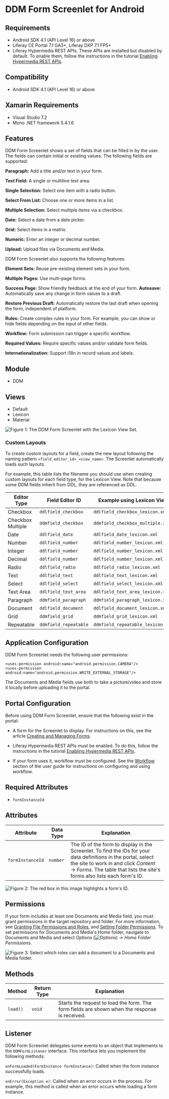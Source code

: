 # DDM Form Screenlet for Android [](id=ddm-form-screenlet-for-android)

## Requirements [](id=requirements)

-   Android SDK 4.1 (API Level 16) or above
-   Liferay CE Portal 7.1 GA3+, Liferay DXP 7.1 FP5+
-   Liferay Hypermedia REST APIs. These APIs are installed but disabled by 
    default. To enable them, follow the instructions in the tutorial 
    [Enabling Hypermedia REST APIs](/develop/tutorials/-/knowledge_base/7-1/enabling-hypermedia-rest-apis). 

## Compatibility [](id=compatibility)

-   Android SDK 4.1 (API Level 16) or above

## Xamarin Requirements [](id=xamarin-requirements)

-   Visual Studio 7.2
-   Mono .NET framework 5.4.1.6

## Features [](id=features)

DDM Form Screenlet shows a set of fields that can be filled in by the user. The 
fields can contain initial or existing values. The following fields are 
supported: 

**Paragraph:** Add a title and/or text in your form.

**Text Field:** A single or multiline text area.

**Single Selection:** Select one item with a radio button.

**Select From List:** Choose one or more items in a list.

**Multiple Selection:** Select multiple items via a checkbox.

**Date:** Select a date from a date picker.

**Grid:** Select items in a matrix.

**Numeric:** Enter an integer or decimal number.

**Upload:** Upload files via Documents and Media.

DDM Form Screenlet also supports the following features:

**Element Sets:** Reuse pre-existing element sets in your form. 

**Multiple Pages:** Use multi-page forms. 

**Success Page:** Show friendly feedback at the end of your form. 
**Autosave:** Automatically save any change in form values to a draft.

**Restore Previous Draft:** Automatically restore the last draft when 
opening the form, independent of platform.

**Rules:** Create complex rules in your form. For example, you can show or 
hide fields depending on the input of other fields.

**Workflow:** Form submission can trigger a specific workflow.

**Required Values:** Require specific values and/or validate form fields. 

**Internationalization:** Support i18n in record values and labels.

## Module [](id=module)

-   DDM

## Views [](id=views)

-   Default
-   Lexicon
-   Material

![Figure 1: The DDM Form Screenlet with the Lexicon View Set.](../../../images/screens-android-ddm-form-screenlet-lexicon-view.png)

### Custom Layouts [](id=custom-layouts)

To create custom layouts for a field, create the new layout following the naming 
pattern `<field_editor_id>_<view_name>`. The Screenlet automatically loads such 
layouts. 

For example, this table lists the filename you should use when creating custom 
layouts for each field type, for the Lexicon View. Note that because some DDM 
fields inherit from DDL, they are referenced as DDL. 

| Editor Type | Field Editor ID | Example using Lexicon View |
|-----------|-----------|-------------| 
| Checkbox | `ddlfield_checkbox` | `ddlfield_checkbox_lexicon.xml` |
| Checkbox Multiple | `ddmfield_checkbox` | `ddmfield_checkbox_multiple.xml` |
| Date | `ddlfield_date` | `ddlfield_date_lexicon.xml` |
| Number | `ddlfield_number` | `ddlfield_number_lexicon.xml` |
| Integer | `ddlfield_number` | `ddlfield_number_lexicon.xml` |
| Decimal | `ddlfield_number` | `ddlfield_number_lexicon.xml` |
| Radio | `ddlfield_radio` | `ddlfield_radio_lexicon.xml` |
| Text | `ddlfield_text` | `ddlfield_text_lexicon.xml` |
| Select | `ddlfield_select` | `ddlfield_select_lexicon.xml` |
| Text Area | `ddlfield_text_area` | `ddlfield_text_area_lexicon.xml` |
| Paragraph | `ddmfield_paragraph` | `ddmfield_paragraph_lexicon.xml` |
| Document | `ddlfield_document` | `ddlfield_document_lexicon.xml` |
| Grid | `ddmfield_grid` | `ddmfield_grid_lexicon.xml` |
| Repeatable | `ddmfield_repeatable` | `ddmfield_repeatable_lexicon.xml` |

## Application Configuration [](id=activity-configuration)

DDM Form Screenlet needs the following user permissions:

    <uses-permission android:name="android.permission.CAMERA"/>
    <uses-permission android:name="android.permission.WRITE_EXTERNAL_STORAGE"/>

The Documents and Media fields use both to take a picture/video and store it 
locally before uploading it to the portal. 

## Portal Configuration [](id=portal-configuration)

Before using DDM Form Screenlet, ensure that the following exist in the portal: 

-   A form for the Screenlet to display. For instructions on this, see the 
    article 
    [Creating and Managing Forms](/discover/portal/-/knowledge_base/7-1/creating-and-managing-forms). 

-   Liferay Hypermedia REST APIs must be enabled. To do this, follow the 
    instructions in the tutorial 
    [Enabling Hypermedia REST APIs](/develop/tutorials/-/knowledge_base/7-1/enabling-hypermedia-rest-apis). 

-   If your form uses it, workflow must be configured. See the 
    [Workflow](/discover/portal/-/knowledge_base/7-1/workflow) 
    section of the user guide for instructions on configuring and using 
    workflow. 

## Required Attributes [](id=required-attributes)

-   `formInstanceId`

## Attributes [](id=attributes)

| Attribute | Data Type | Explanation |
|-----------|-----------|-------------| 
| `formInstanceId` | `number` | The ID of the form to display in the Screenlet. To find the IDs for your data definitions in the portal, select the site to work in and click *Content* &rarr; *Forms*. The table that lists the site's forms also lists each form's ID. |

![Figure 2: The red box in this image highlights a form's ID.](../../../images/screens-portal-ddm-form-id.png)

## Permissions [](id=permissions)

If your form includes at least one Documents and Media field, you must grant 
permissions in the target repository and folder. For more information, see 
[Granting File Permissions and Roles](/discover/portal/-/knowledge_base/7-1/adding-files-to-a-document-library#granting-file-permissions-and-roles), 
and 
[Setting Folder Permissions](/discover/portal/-/knowledge_base/7-1/creating-folders#setting-folder-permissions).
To set permissions for Documents and Media's Home folder, navigate to Documents 
and Media and select 
*Options* 
(![Options](../../../images/icon-options.png)) 
&rarr; *Home Folder Permissions*. 

![Figure 3: Select which roles can add a document to a Documents and Media folder.](../../../images/screens-portal-permission-folder-add.png)

## Methods [](id=methods)

| Method | Return Type | Explanation |
|-----------|-----------|-------------| 
| `load()` | `void` | Starts the request to load the form. The form fields are shown when the response is received. |

## Listener [](id=listener)

DDM Form Screenlet delegates some events to an object that implements to the 
`DDMFormListener` interface. This interface lets you implement the following 
methods:

`onFormLoaded(FormInstance formInstance)`: Called when the form instance 
successfully loads. 

`onError(Exception e)`: Called when an error occurs in the process. For 
example, this method is called when an error occurs while loading a form 
instance. 
